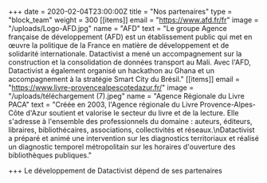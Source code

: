 +++
date = 2020-02-04T23:00:00Z
title = "Nos partenaires"
type = "block_team"
weight = 300
[[items]]
email = "https://www.afd.fr/fr"
image = "/uploads/Logo-AFD.jpg"
name = "AFD"
text = "Le groupe Agence française de développement (AFD) est un établissement public qui met en œuvre la politique de la France en matière de développement et de solidarité internationale. Datactivist a mené un accompagnement sur la construction et la consolidation de données transport au Mali. Avec l'AFD, Datactivist a également organisé un hackathon au Ghana et un accompagnement à la stratégie Smart City du Brésil."
[[items]]
email = "https://www.livre-provencealpescotedazur.fr/"
image = "/uploads/téléchargement (7).jpeg"
name = "Agence Régionale du Livre PACA"
text = "Créée en 2003, l'Agence régionale du Livre Provence-Alpes-Côte d'Azur soutient et valorise le secteur du livre et de la lecture. Elle s'adresse à l'ensemble des professionnels du domaine : auteurs, éditeurs, libraires, bibliothécaires, associations, collectivités et réseaux.\nDatactivist a préparé et animé une intervention sur les diagnostics territoriaux et réalisé un diagnostic temporel métropolitain sur les horaires d'ouverture des bibliothèques publiques."

+++
Le développement de Datactivist dépend de ses partenaires
